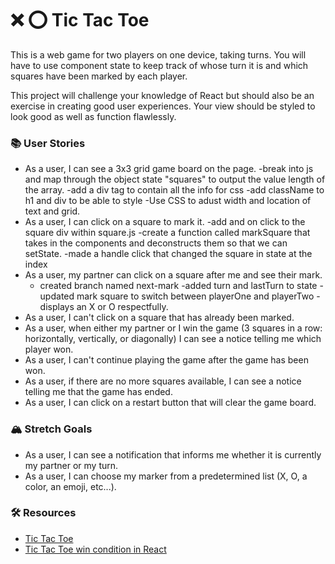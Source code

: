 # ❌ ⭕️ Tic Tac Toe

This is a web game for two players on one device, taking turns. You will have to use component state to keep track of whose turn it is and which squares have been marked by each player.

This project will challenge your knowledge of React but should also be an exercise in creating good user experiences. Your view should be styled to look good as well as function flawlessly.

### 📚 User Stories
- As a user, I can see a 3x3 grid game board on the page.
    -break into js and map through the object state "squares" to output the value length of the array.
-add a div tag to contain all the info for css
-add className to h1 and div to be able to style 
-Use CSS to adust width and location of text and grid.
- As a user, I can click on a square to mark it.
    -add and on click to the square div within square.js
    -create a function called  markSquare that takes in the components and deconstructs them so that we can setState.
    -made a handle click that changed the square in state at the index
- As a user, my partner can click on a square after me and see their mark.
    - created branch named next-mark
    -added turn and lastTurn to state
    -updated mark square to switch between playerOne and playerTwo
    -displays an X or O respectfully.
- As a user, I can't click on a square that has already been marked.
- As a user, when either my partner or I win the game (3 squares in a row: horizontally, vertically, or diagonally) I can see a notice telling me which player won.
- As a user, I can't continue playing the game after the game has been won.
- As a user, if there are no more squares available, I can see a notice telling me that the game has ended.
- As a user, I can click on a restart button that will clear the game board.

### 🏔 Stretch Goals
- As a user, I can see a notification that informs me whether it is currently my partner or my turn.
- As a user, I can choose my marker from a predetermined list (X, O, a color, an emoji, etc...).

### 🛠 Resources
- [Tic Tac Toe](https://en.wikipedia.org/wiki/Tic-tac-toe)
- [Tic Tac Toe win condition in React](https://forum.freecodecamp.org/t/need-help-understanding-react-tic-tac-toe-winner-function/137840)
